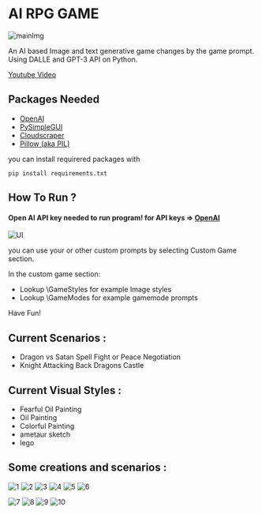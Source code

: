 # AI RPG GAME
![mainImg](ScreenShots/SavedImage.png)

An AI based Image and text generative game changes by the game prompt. Using DALLE and GPT-3 API on Python.

[Youtube Video](https://www.youtube.com/watch?v=3uTxNwdB1r0)

Packages Needed
-
* [OpenAI](https://github.com/openai/openai-python)
* [PySimpleGUI](https://github.com/PySimpleGUI)
* [Cloudscraper](https://github.com/VeNoMouS/cloudscraper)
* [Pillow (aka PIL)](https://github.com/python-pillow/Pillow)

you can install requirered packages with

```
pip install requirements.txt
```

How To Run ?
-
#### Open AI API key needed to run program! for API keys => [OpenAI](https://openai.com/)

![UI](https://github.com/MertKalkanci/AI-Game/blob/main/ScreenShots/UI.png)

you can use your or other custom prompts by selecting Custom Game section.

In the custom game section:
  * Lookup \GameStyles for example Image styles
  * Lookup \GameModes for example gamemode prompts
  
Have Fun!

Current Scenarios :
-
* Dragon vs Satan Spell Fight or Peace Negotiation
* Knight Attacking Back Dragons Castle

Current Visual Styles :
-
* Fearful Oil Painting
* Oil Painting
* Colorful Painting
* ametaur sketch
* lego

Some creations and scenarios :
-

![1](https://github.com/MertKalkanci/AI-Game/blob/main/ScreenShots/SavedImage3.png)
![2](https://github.com/MertKalkanci/AI-Game/blob/main/ScreenShots/SavedImages6.png)
![3](https://github.com/MertKalkanci/AI-Game/blob/main/ScreenShots/SavedImage2.png)
![4](https://github.com/MertKalkanci/AI-Game/blob/main/ScreenShots/SavedImage4.png)
![5](https://github.com/MertKalkanci/AI-Game/blob/main/ScreenShots/SavedImages5.png)
![6](https://github.com/MertKalkanci/AI-Game/blob/main/ScreenShots/SavedImages7.png)

![7](https://github.com/MertKalkanci/AI-Game/blob/main/ScreenShots/7.png)
![8](https://github.com/MertKalkanci/AI-Game/blob/main/ScreenShots/2.png)
![9](https://github.com/MertKalkanci/AI-Game/blob/main/ScreenShots/3.png)
![10](https://github.com/MertKalkanci/AI-Game/blob/main/ScreenShots/1.png)
